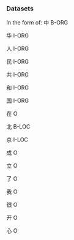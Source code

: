 ### Datasets
In the form of:
中 B-ORG

华 I-ORG

人 I-ORG

民 I-ORG

共 I-ORG

和 I-ORG

国 I-ORG

在 O

北 B-LOC

京 I-LOC

成 O

立 O

了 O




我 O

很 O

开 O

心 O

